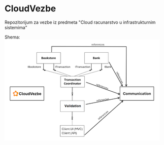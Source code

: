 # CloudVezbe
Repozitorijum za vezbe iz predmeta "Cloud racunarstvo u infrastrukturnim sistemima"

Shema:
![services_schema](services.png)
